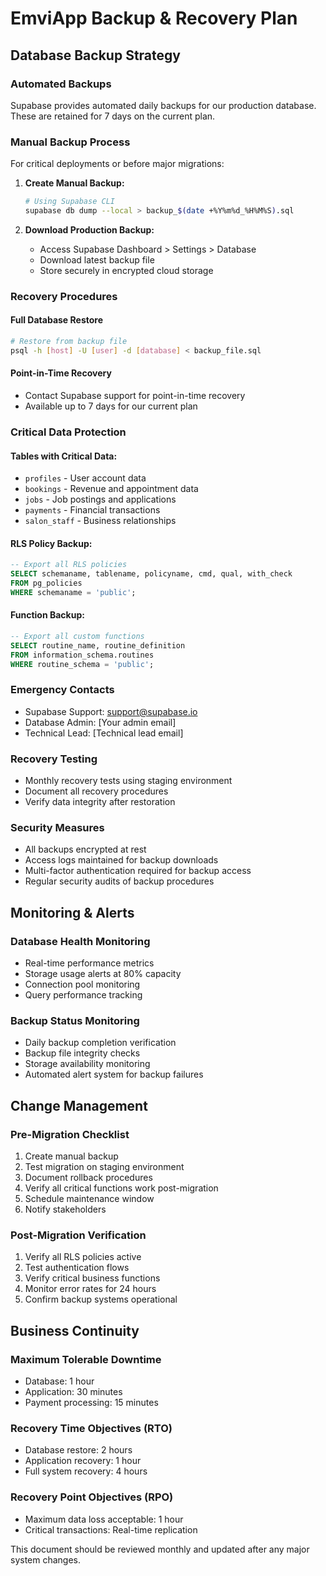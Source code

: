 # EmviApp Backup & Recovery Plan

## Database Backup Strategy

### Automated Backups
Supabase provides automated daily backups for our production database. These are retained for 7 days on the current plan.

### Manual Backup Process
For critical deployments or before major migrations:

1. **Create Manual Backup:**
   ```bash
   # Using Supabase CLI
   supabase db dump --local > backup_$(date +%Y%m%d_%H%M%S).sql
   ```

2. **Download Production Backup:**
   - Access Supabase Dashboard > Settings > Database
   - Download latest backup file
   - Store securely in encrypted cloud storage

### Recovery Procedures

#### Full Database Restore
```bash
# Restore from backup file
psql -h [host] -U [user] -d [database] < backup_file.sql
```

#### Point-in-Time Recovery
- Contact Supabase support for point-in-time recovery
- Available up to 7 days for our current plan

### Critical Data Protection

#### Tables with Critical Data:
- `profiles` - User account data
- `bookings` - Revenue and appointment data  
- `jobs` - Job postings and applications
- `payments` - Financial transactions
- `salon_staff` - Business relationships

#### RLS Policy Backup:
```sql
-- Export all RLS policies
SELECT schemaname, tablename, policyname, cmd, qual, with_check 
FROM pg_policies 
WHERE schemaname = 'public';
```

#### Function Backup:
```sql
-- Export all custom functions
SELECT routine_name, routine_definition 
FROM information_schema.routines 
WHERE routine_schema = 'public';
```

### Emergency Contacts
- Supabase Support: support@supabase.io
- Database Admin: [Your admin email]
- Technical Lead: [Technical lead email]

### Recovery Testing
- Monthly recovery tests using staging environment
- Document all recovery procedures
- Verify data integrity after restoration

### Security Measures
- All backups encrypted at rest
- Access logs maintained for backup downloads
- Multi-factor authentication required for backup access
- Regular security audits of backup procedures

## Monitoring & Alerts

### Database Health Monitoring
- Real-time performance metrics
- Storage usage alerts at 80% capacity
- Connection pool monitoring
- Query performance tracking

### Backup Status Monitoring
- Daily backup completion verification
- Backup file integrity checks
- Storage availability monitoring
- Automated alert system for backup failures

## Change Management

### Pre-Migration Checklist
1. Create manual backup
2. Test migration on staging environment
3. Document rollback procedures
4. Verify all critical functions work post-migration
5. Schedule maintenance window
6. Notify stakeholders

### Post-Migration Verification
1. Verify all RLS policies active
2. Test authentication flows
3. Verify critical business functions
4. Monitor error rates for 24 hours
5. Confirm backup systems operational

## Business Continuity

### Maximum Tolerable Downtime
- Database: 1 hour
- Application: 30 minutes
- Payment processing: 15 minutes

### Recovery Time Objectives (RTO)
- Database restore: 2 hours
- Application recovery: 1 hour
- Full system recovery: 4 hours

### Recovery Point Objectives (RPO)
- Maximum data loss acceptable: 1 hour
- Critical transactions: Real-time replication

This document should be reviewed monthly and updated after any major system changes.